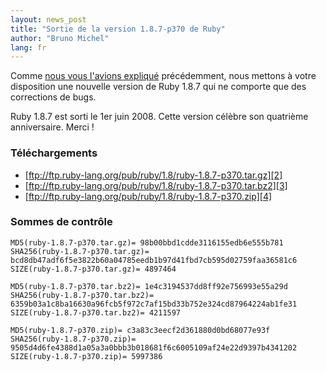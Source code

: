 ```yaml
---
layout: news_post
title: "Sortie de la version 1.8.7-p370 de Ruby"
author: "Bruno Michel"
lang: fr
---
```


Comme [nous vous l\'avions expliqué][1] précédemment, nous mettons à
votre disposition une nouvelle version de Ruby 1.8.7 qui ne comporte que
des corrections de bugs.

Ruby 1.8.7 est sorti le 1er juin 2008. Cette version célèbre son
quatrième anniversaire. Merci !

### Téléchargements

* [ftp://ftp.ruby-lang.org/pub/ruby/1.8/ruby-1.8.7-p370.tar.gz][2]
* [ftp://ftp.ruby-lang.org/pub/ruby/1.8/ruby-1.8.7-p370.tar.bz2][3]
* [ftp://ftp.ruby-lang.org/pub/ruby/1.8/ruby-1.8.7-p370.zip][4]

### Sommes de contrôle

    MD5(ruby-1.8.7-p370.tar.gz)= 98b00bbd1cdde3116155edb6e555b781
    SHA256(ruby-1.8.7-p370.tar.gz)= bcd8db47adf6f5e3822b60a04785eedb1b97d41fbd7cb595d02759faa36581c6
    SIZE(ruby-1.8.7-p370.tar.gz)= 4897464

    MD5(ruby-1.8.7-p370.tar.bz2)= 1e4c3194537dd8ff92e756993e55a29d
    SHA256(ruby-1.8.7-p370.tar.bz2)= 6359b03a1c8ba16630a96fcb5f972c7af15bd33b752e324cd87964224ab1fe31
    SIZE(ruby-1.8.7-p370.tar.bz2)= 4211597

    MD5(ruby-1.8.7-p370.zip)= c3a83c3eecf2d361880d0bd68077e93f
    SHA256(ruby-1.8.7-p370.zip)= 9505d4d6fe4388d1a05a3a0bbb3b018681f6c6005109af24e22d9397b4341202
    SIZE(ruby-1.8.7-p370.zip)= 5997386



[1]: http://www.ruby-lang.org/fr/news/2011/10/06/les-plans-pour-ruby-1-8-7/ 
[2]: ftp://ftp.ruby-lang.org/pub/ruby/1.8/ruby-1.8.7-p370.tar.gz 
[3]: ftp://ftp.ruby-lang.org/pub/ruby/1.8/ruby-1.8.7-p370.tar.bz2 
[4]: ftp://ftp.ruby-lang.org/pub/ruby/1.8/ruby-1.8.7-p370.zip 
